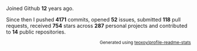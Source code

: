 Joined Github **12** years ago.

Since then I pushed **4171** commits, opened **52** issues, submitted **118** pull requests, received **754** stars across **287** personal projects and contributed to **14** public repositories.

<p align="right"><sub>Generated using <a href="https://github.com/marketplace/actions/profile-readme-stats">teoxoy/profile-readme-stats</a></sub></p>
